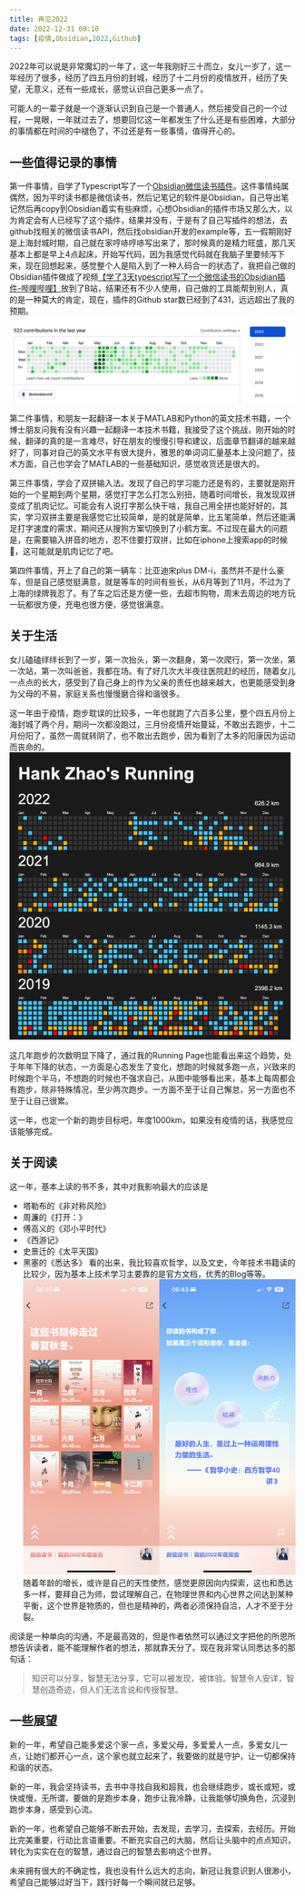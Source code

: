 ```yaml
---
title: 再见2022
date: 2022-12-31 08:10
tags: [疫情,Obsidian,2022,Github] 
---
```


2022年可以说是非常魔幻的一年了，这一年我刚好三十而立，女儿一岁了，这一年经历了很多，经历了四五月份的封城，经历了十二月份的疫情放开，经历了失望，无意义，还有一些成长，感觉认识自己更多一点了。

可能人的一辈子就是一个逐渐认识到自己是一个普通人，然后接受自己的一个过程，一晃眼，一年就过去了，想要回忆这一年都发生了什么还是有些困难，大部分的事情都在时间的中褪色了，不过还是有一些事情，值得开心的。

## 一些值得记录的事情

第一件事情，自学了Typescript写了一个[Obsidian微信读书插件](https://github.com/zhaohongxuan/obsidian-weread-plugin)。这件事情纯属偶然，因为平时读书都是微信读书，然后记笔记的软件是Obsidian，自己导出笔记然后再copy到Obsidian着实有些麻烦，心想Obsidian的插件市场又那么大，以为肯定会有人已经写了这个插件，结果并没有，于是有了自己写插件的想法，去github找相关的微信读书API，然后找obsidian开发的example等，五一假期刚好是上海封城时期，自己就在家哼哧哼哧写出来了，那时候真的是精力旺盛，那几天基本上都是早上4点起床，开始写代码，因为我感觉代码就在我脑子里要倾泻下来，现在回想起来，感觉整个人是陷入到了一种人码合一的状态了，我把自己做的Obsidian插件做成了视频[【学了3天typescript写了一个微信读书的Obsidian插件-哔哩哔哩】](https://b23.tv/0QrrnMs)放到了B站，结果还有不少人使用，自己做的工具能帮到别人，真的是一种莫大的肯定，现在，插件的Github star数已经到了431，远远超出了我的预期。
![github-commit](https://raw.githubusercontent.com/zhaohongxuan/picgo/master/20230103173121.png)

<!-- more -->
第二件事情，和朋友一起翻译一本关于MATLAB和Python的英文技术书籍，一个博士朋友问我有没有兴趣一起翻译一本技术书籍，我接受了这个挑战，刚开始的时候，翻译的真的是一言难尽，好在朋友的慢慢引导和建议，后面章节翻译的越来越好了，同事对自己的英文水平有很大提升，雅思的单词词汇量基本上没问题了，技术方面，自己也学会了MATLAB的一些基础知识，感觉收货还是很大的。

第三件事情，学会了双拼输入法。发现了自己的学习能力还是有的，主要就是刚开始的一个星期到两个星期，感觉打字怎么打怎么别扭，随着时间增长，我发现双拼变成了肌肉记忆。可能会有人说打字那么快干啥，我自己用全拼也能好好的，其实，学习双拼主要是我感觉它比较简单，是的就是简单，比五笔简单，然后还能满足打字速度的需求，期间还从搜狗方案切换到了小鹤方案。不过现在最大的问题是，在需要输入拼音的地方，忍不住要打双拼，比如在iphone上搜索app的时候🤣，这可能就是肌肉记忆了吧。

第四件事情，开上了自己的第一辆车：比亚迪宋plus DM-i，虽然并不是什么豪车，但是自己感觉挺满意，就是等车的时间有些长，从6月等到了11月，不过为了上海的绿牌我忍了。有了车之后还是方便一些，去超市购物，周末去周边的地方玩一玩都很方便，充电也很方便，感觉很满意。

## 关于生活

女儿磕磕绊绊长到了一岁，第一次抬头，第一次翻身，第一次爬行，第一次坐，第一次站，第一次叫爸爸，我都在场。有了好几次大半夜往医院赶的经历，随着女儿一点点的长大，感受到了自己身上的作为父亲的责任也越来越大，也更能感受到身为父母的不易，家庭关系也慢慢磨合得和谐很多。

这一年由于疫情，跑步耽误的比较多，一年也就跑了六百多公里，整个四五月份上海封城了两个月，期间一次都没跑过，三月份疫情开始蔓延，不敢出去跑步，十二月份阳了，虽然一周就转阴了，也不敢出去跑步，因为看到了太多的阳康因为运动而丧命的。
![2022跑步](https://raw.githubusercontent.com/zhaohongxuan/picgo/master/20230103163119.png)


这几年跑步的次数明显下降了，通过我的Running Page也能看出来这个趋势，处于年年下降的状态，一方面是心态发生了变化，想跑的时候就多跑一点，兴致来的时候跑个半马，不想跑的时候也不强求自己，从图中能够看出来，基本上每周都会有跑步，除非特殊情况，至少两次跑步。一方面不至于让自己懈怠，另一方面也不至于让自己很累。

这一年，也定一个新的跑步目标吧，年度1000km，如果没有疫情的话，我感觉应该能够完成。

## 关于阅读

这一年，基本上读的书不多，其中对我影响最大的应该是
- 塔勒布的《非对称风险》
- 周濂的《打开：》
- 傅高义的《邓小平时代》
- 《西游记》
- 史景迁的《太平天国》
- 黑塞的《悉达多》
看的出来，我比较喜欢哲学，以及文史，今年技术书籍读的比较少，因为基本上技术学习主要靠的是官方文档，优秀的Blog等等。
![2022阅读](https://raw.githubusercontent.com/zhaohongxuan/picgo/master/IMG_65.JPEG)
随着年龄的增长，或许是自己的天性使然，感觉更原因向内探索，这也和悉达多一样，要拜自己为师，尝试理解自己，在物理世界和内心世界之间达到某种平衡，这个世界是物质的，但也是精神的，两者必须保持自洽，人才不至于分裂。

阅读是一种单向的沟通，不是最高效的，但是作者依然可以通过文字把他的所思所想告诉读者，能不能理解作者的想法，那就靠天分了。现在我非常认同悉达多的那句话：

> 知识可以分享，智慧无法分享，它可以被发现，被体验。智慧令人安详，智慧创造奇迹，但人们无法言说和传授智慧。

## 一些展望

新的一年，希望自己能多爱这个家一点，多爱父母，多爱爱人一点，多爱女儿一点，让她们都开心一点，这个家也就立起来了，我要做的就是守护，让一切都保持和谐的状态。

新的一年，我会坚持读书，去书中寻找自我和超我，也会继续跑步，或长或短，或快或慢，无所谓，要做的是跑步本身，跑步让我冷静，让我能够切换角色，沉浸到跑步本身，感受到心流。

新的一年，也希望自己能够不断去开始，去发现，去学习，去探索，去经历。开始比完美重要，行动比言语重要。不断充实自己的大脑，然后让头脑中的点点知识，转化为实实在在的智慧，通过自己的智慧去影响这个世界。

未来拥有很大的不确定性，我也没有什么远大的志向，新冠让我意识到人很渺小，希望自己能够过好当下，践行好每一个瞬间就已足够。